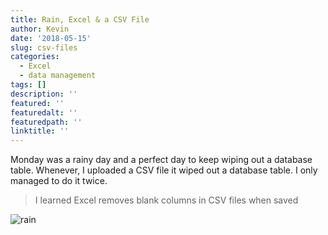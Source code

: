 ```yaml
---
title: Rain, Excel & a CSV File
author: Kevin
date: '2018-05-15'
slug: csv-files
categories:
  - Excel
  - data management
tags: []
description: ''
featured: ''
featuredalt: ''
featuredpath: ''
linktitle: ''
---
```

 
Monday was a rainy day and a perfect day to keep wiping out a database table. Whenever, I uploaded a CSV file it wiped out a database table. I only managed to do it twice. 

> I learned Excel removes blank columns in CSV files when saved 



![rain](/img/rain.jpg)

